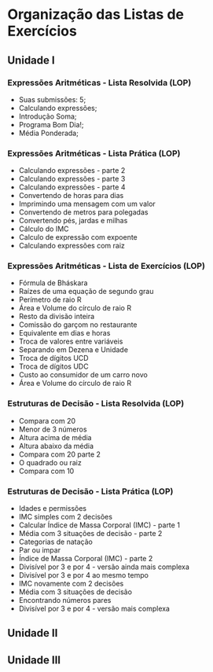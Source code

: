 # Organização das Listas de Exercícios 

## Unidade I 

### Expressões Aritméticas - Lista Resolvida (LOP)
* Suas submissões: 5;
* Calculando expressões;
* Introdução Soma;
* Programa Bom Dia!; 
* Média Ponderada; 

### Expressões Aritméticas - Lista Prática (LOP)
* Calculando expressões - parte 2
* Calculando expressões - parte 3
* Calculando expressões - parte 4
* Convertendo de horas para dias
* Imprimindo uma mensagem com um valor
* Convertendo de metros para polegadas
* Convertendo pés, jardas e milhas
* Cálculo do IMC
* Calculo de expressão com expoente
* Calculando expressões com raiz

### Expressões Aritméticas - Lista de Exercícios (LOP)
* Fórmula de Bháskara 
* Raízes de uma equação de segundo grau
* Perímetro de raio R
* Área e Volume do círculo de raio R
* Resto da divisão inteira
* Comissão do garçom no restaurante
* Equivalente em dias e horas
* Troca de valores entre variáveis
* Separando em Dezena e Unidade
* Troca de dígitos UCD
* Troca de dígitos UDC
* Custo ao consumidor de um carro novo
* Área e Volume do círculo de raio R

### Estruturas de Decisão - Lista Resolvida (LOP)
* Compara com 20
* Menor de 3 números
* Altura acima de média
* Altura abaixo da média
* Compara com 20 parte 2
* O quadrado ou raiz 
* Compara com 10

### Estruturas de Decisão - Lista Prática (LOP)
* Idades e permissões
* IMC simples com 2 decisões 
* Calcular Índice de Massa Corporal (IMC) - parte 1 
* Média com 3 situações de decisão - parte 2 
* Categorias de natação 
* Par ou impar
* Índice de Massa Corporal (IMC) - parte 2
* Divisível por 3 e por 4 - versão ainda mais complexa
* Divisível por 3 e por 4 ao mesmo tempo
* IMC novamente com 2 decisões
* Média com 3 situações de decisão
* Encontrando números pares
* Divisível por 3 e por 4 - versão mais complexa









## Unidade II

## Unidade III 


 
 
